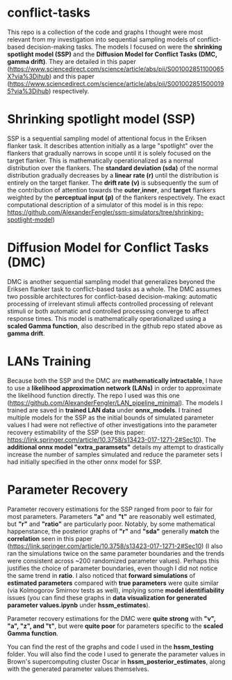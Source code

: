 # conflict-tasks

This repo is a collection of the code and graphs I thought were most relevant from my investigation into sequential sampling models of conflict-based decision-making tasks. The models I focused on were the **shrinking spotlight model (SSP)** and the **Diffusion Model for Conflict Tasks (DMC, gamma drift)**. They are detailed in this paper (https://www.sciencedirect.com/science/article/abs/pii/S001002851100065X?via%3Dihub) and this paper (https://www.sciencedirect.com/science/article/abs/pii/S0010028515000195?via%3Dihub) respectively. 

# Shrinking spotlight model (SSP) 
SSP is a sequential sampling model of attentional focus in the Eriksen flanker task. It describes attention initially as a large "spotlight" over the flankers that gradually narrows in scope until it is solely focused on the target flanker. This is mathematically operationalized as a normal distribution over the flankers. The **standard deviation (sda)** of the normal distribution gradually decreases by a **linear rate (r)** until the distribution is entirely on the target flanker. The **drift rate (v)** is subsequently the sum of the contribution of attention towards the **outer**,**inner**, and **target** flankers weighted by the **perceptual input (p)** of the flankers respectively. The exact computational description of a simulator of this model is in this repo: https://github.com/AlexanderFengler/ssm-simulators/tree/shrinking-spotlight-model) 

# Diffusion Model for Conflict Tasks (DMC) 

DMC is another sequential sampling model that generalizes beyoned the Eriksen flanker task to conflict-based tasks as a whole. The DMC assumes two possible architectures for conflict-based decision-making: automatic processing of irrelevant stimuli affects controlled processing of relevant stimuli or both automatic and controlled processing converge to affect response times. This model is mathematically operationalized using a **scaled Gamma function**, also described in the github repo stated above as **gamma drift**. 

# LANs Training 
Because both the SSP and the DMC are **mathematically intractable**, I have to use a **likelihood approximation network (LANs)** in order to approximate the likelihood function directly. The repo I used was this one (https://github.com/AlexanderFengler/LAN_pipeline_minimal). The models I trained are saved in **trained LAN data** under **onnx_models**. I trained multiple models for the SSP as the initial bounds of simulated parameter values I had were not reflective of other investigations into the parameter recovery estimability of the SSP (see this paper: https://link.springer.com/article/10.3758/s13423-017-1271-2#Sec10). The **additional onnx model "extra_paramsets"** details my attempt to drastically increase the number of samples simulated and reduce the parameter sets I had initially specified in the other onnx model for SSP. 

# Parameter Recovery 
Parameter recovery estimations for the SSP ranged from poor to fair for most parameters. Parameters **"a"** and **"t"** are reasonably well estimated, but **"r"** and **"ratio"** are particularly poor. Notably, by some mathematical happenstance, the posterior graphs of **"r"** and **"sda"** generally **match** the **correlation** seen in this paper (https://link.springer.com/article/10.3758/s13423-017-1271-2#Sec10) (I also ran the simulations twice on the same parameter boundaries and the trends were consistent across ~200 randomized parameter values). Perhaps this justifies the choice of parameter boundaries, even though I did not notice the same trend in **ratio**. I also noticed that **forward simulations** of **estimated parameters** compared with **true parameters** were quite similar (via Kolmogorov Smirnov tests as well), implying some **model identifiability** issues (you can find these graphs in **data visualization for generated parameter values.ipynb** under **hssm_estimates**). 

Parameter recovery estimations for the DMC were **quite strong** with **"v", "a", "z", and "t"**, but were **quite poor** for parameters specific to the **scaled Gamma function**. 

You can find the rest of the graphs and code I used in the **hssm_testing** folder. You will also find the code I used to generate the parameter values in Brown's supercomputing cluster Oscar in **hssm_posterior_estimates**, along with the generated parameter values themselves. 


